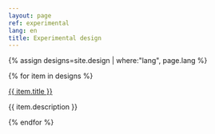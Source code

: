 ```yaml
---
layout: page
ref: experimental
lang: en
title: Experimental design
---
```


{% assign designs=site.design | where:"lang", page.lang %}

{% for item in designs %}

  <p><a href="{{ item.url | prepend: site.baseurl }}">{{ item.title }}</a></p>
  <p>{{ item.description }}</p>
  

{% endfor %}
